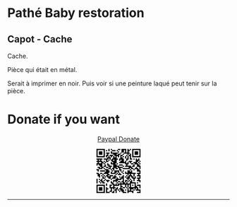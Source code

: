 # Pathé Baby restoration

## Capot - Cache


Cache.

Pièce qui était en métal.

Serait à imprimer en noir.
Puis voir si une peinture laqué peut tenir sur la pièce.


# Donate if you want

<div style="text-align: center;">

[Paypal Donate](https://www.paypal.com/donate/?business=5LX8QALBQH58U&no_recurring=0&currency_code=EUR)

</div>

<img style="display: block; margin: auto; width:100px" alt="My PayPal QR code" src="https://github.com/VFD/VFD/blob/main/PayPalMe_QRcode.png">


___